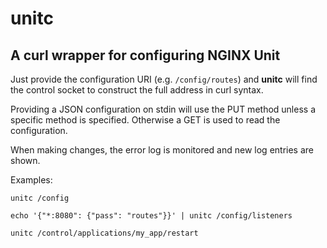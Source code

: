 unitc
=====

A curl wrapper for configuring NGINX Unit
-----------------------------------------

Just provide the configuration URI (e.g. `/config/routes`) and **unitc** will
find the control socket to construct the full address in curl syntax.

Providing a JSON configuration on stdin will use the PUT method unless a specific
method is specified. Otherwise a GET is used to read the configuration.

When making changes, the error log is monitored and new log entries are shown.

Examples:

```unitc /config```

```echo '{"*:8080": {"pass": "routes"}}' | unitc /config/listeners```

```unitc /control/applications/my_app/restart```


